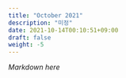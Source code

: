 ```yaml
---
title: "October 2021"
description: "미정"
date: 2021-10-14T00:10:51+09:00
draft: false
weight: -5
---
```


*Markdown here*
